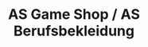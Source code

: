 ---
title: "AS Game Shop / AS Berufsbekleidung"
url: /berlin/as-game-shop-as-berufsbekleidung/
shop: Videospiele
---